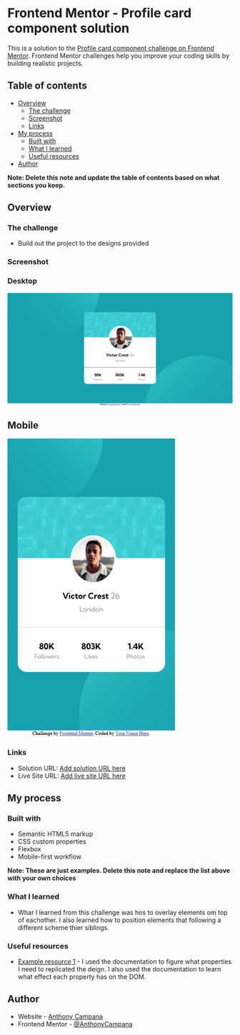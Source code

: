 # Frontend Mentor - Profile card component solution

This is a solution to the [Profile card component challenge on Frontend Mentor](https://www.frontendmentor.io/challenges/profile-card-component-cfArpWshJ). Frontend Mentor challenges help you improve your coding skills by building realistic projects. 

## Table of contents

- [Overview](#overview)
  - [The challenge](#the-challenge)
  - [Screenshot](#screenshot)
  - [Links](#links)
- [My process](#my-process)
  - [Built with](#built-with)
  - [What I learned](#what-i-learned)
  - [Useful resources](#useful-resources)
- [Author](#author)

**Note: Delete this note and update the table of contents based on what sections you keep.**

## Overview

### The challenge

- Build out the project to the designs provided

### Screenshot

### Desktop
![](./screenshots/Desktop/Screenshot%202023-11-14%20at%2018-14-57%20Frontend%20Mentor%20Profile%20card%20component.png)

## Mobile
![](./screenshots/Mobile/Screenshot%202023-11-14%20at%2018-28-23%20Frontend%20Mentor%20Profile%20card%20component.png)

### Links

- Solution URL: [Add solution URL here](https://github.com/AnthonyCampana/profile-card-component-main)
- Live Site URL: [Add live site URL here](https://anthonycampana.github.io/profile-card-component-main/)

## My process

### Built with

- Semantic HTML5 markup
- CSS custom properties
- Flexbox
- Mobile-first workflow

**Note: These are just examples. Delete this note and replace the list above with your own choices**

### What I learned

- Whar I learned from this challenge was hos to overlay elements om top of eachother. I also learned how to position elements that following a different scheme thier siblings. 

### Useful resources

- [Example resource 1](https://developer.mozilla.org/en-US/) - I used the documentation to figure what properties I need to replicated the deign. I also used the documentation to learn what effect each property has on the DOM.

## Author

- Website - [Anthony Campana](https://www.your-site.com)
- Frontend Mentor - [@AnthonyCampana](https://www.frontendmentor.io/profile/AnthonyCampana)


